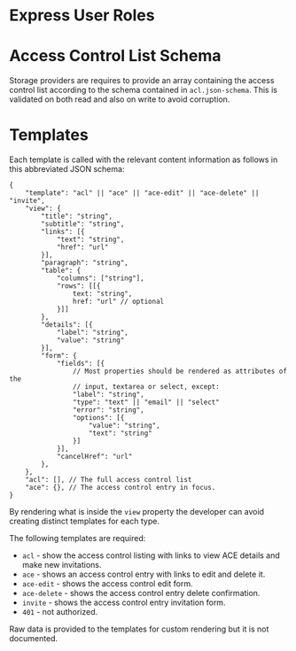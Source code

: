 Express User Roles
==================

Access Control List Schema
==========================

Storage providers are requires to provide an array containing the access
control list according to the schema contained in `acl.json-schema`. This is
validated on both read and also on write to avoid corruption.

Templates
=========

Each template is called with the relevant content information as follows in this
abbreviated JSON schema:

```
{
    "template": "acl" || "ace" || "ace-edit" || "ace-delete" || "invite",
    "view": {
        "title": "string",
        "subtitle": "string",
        "links": [{
            "text": "string",
            "href": "url"
        }],
        "paragraph": "string",
        "table": {
            "columns": ["string"],
            "rows": [[{
                text: "string",
                href: "url" // optional
            }]]
        },
        "details": [{
            "label": "string",
            "value": "string"
        }],
        "form": {
            "fields": [{
                // Most properties should be rendered as attributes of the
                // input, textarea or select, except:
                "label": "string",
                "type": "text" || "email" || "select"
                "error": "string",
                "options": [{
                    "value": "string",
                    "text": "string"
                }]
            }],
            "cancelHref": "url"
        },
    },
    "acl": [], // The full access control list
    "ace": {}, // The access control entry in focus.
}
```

By rendering what is inside the `view` property the developer can avoid creating
distinct templates for each type.

The following templates are required:

* `acl` - show the access control listing with links to view ACE details and make new invitations.
* `ace` - shows an access control entry with links to edit and delete it.
* `ace-edit` - shows the access control edit form.
* `ace-delete` - shows the access control entry delete confirmation.
* `invite` - shows the access control entry invitation form.
* `401` - not authorized.

Raw data is provided to the templates for custom rendering but it is not
documented.
